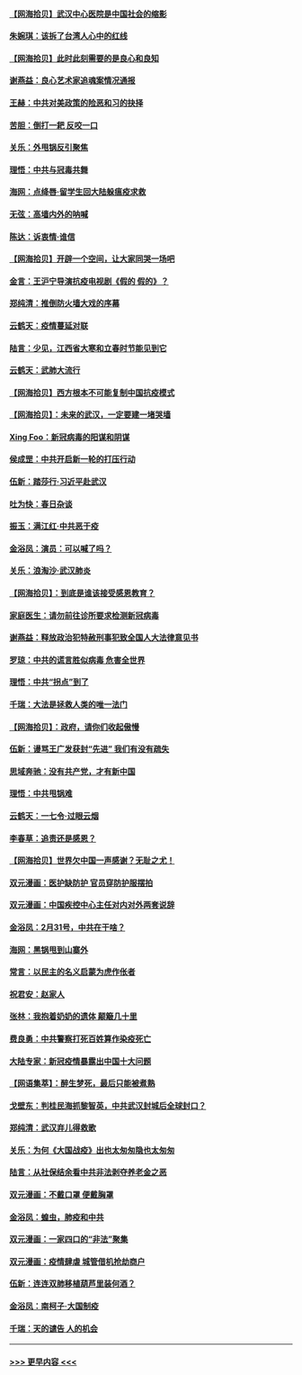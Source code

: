 #### [【网海拾贝】武汉中心医院是中国社会的缩影](../pages/nsc993/n11946574.md?t=03180002) 
#### [朱婉琪：该拆了台湾人心中的红线](../pages/nsc993/n11946959.md?t=03180002) 
#### [【网海拾贝】此时此刻需要的是良心和良知](../pages/nsc993/n11945471.md?t=03180002) 
#### [谢燕益：良心艺术家追魂案情况通报](../pages/nsc993/n11945327.md?t=03180002) 
#### [王赫：中共对美政策的险恶和习的抉择](../pages/nsc993/n11944942.md?t=03180002) 
#### [苦胆：倒打一耙 反咬一口](../pages/nsc993/n11944542.md?t=03180002) 
#### [关乐：外甩锅反引聚焦](../pages/nsc993/n11944211.md?t=03180002) 
#### [理悟：中共与冠毒共舞](../pages/nsc993/n11944197.md?t=03180002) 
#### [海网：点绛唇‧留学生回大陆躲瘟疫求救](../pages/nsc993/n11944043.md?t=03180002) 
#### [无弦：高墙内外的呐喊](../pages/nsc993/n11943684.md?t=03180002) 
#### [陈达：诉衷情·谁信](../pages/nsc993/n11942899.md?t=03180002) 
#### [【网海拾贝】开辟一个空间，让大家同哭一场吧](../pages/nsc993/n11942165.md?t=03180002) 
#### [金言：王沪宁导演抗疫电视剧《假的 假的》？](../pages/nsc993/n11941510.md?t=03180002) 
#### [郑纯清：推倒防火墙大戏的序幕](../pages/nsc993/n11940838.md?t=03180002) 
#### [云鹤天：疫情蔓延对联](../pages/nsc993/n11940579.md?t=03180002) 
#### [陆言：少见，江西省大寒和立春时节能见到它](../pages/nsc993/n11939983.md?t=03180002) 
#### [云鹤天：武肺大流行](../pages/nsc993/n11939902.md?t=03180002) 
#### [【网海拾贝】西方根本不可能复制中国抗疫模式](../pages/nsc993/n11939725.md?t=03180002) 
#### [【网海拾贝】：未来的武汉，一定要建一堵哭墙](../pages/nsc993/n11938684.md?t=03180002) 
#### [Xing Foo：新冠病毒的阳谋和阴谋](../pages/nsc993/n11936086.md?t=03180002) 
#### [侯成罡：中共开启新一轮的打压行动](../pages/nsc993/n11935730.md?t=03180002) 
#### [伍新：踏莎行‧习近平赴武汉](../pages/nsc993/n11935157.md?t=03180002) 
#### [吐为快：春日杂谈](../pages/nsc993/n11934776.md?t=03180002) 
#### [振玉：满江红‧中共恶于疫](../pages/nsc993/n11934647.md?t=03180002) 
#### [金浴凤：演员：可以喊了吗？](../pages/nsc993/n11934602.md?t=03180002) 
#### [关乐：浪淘沙·武汉肺炎](../pages/nsc993/n11931792.md?t=03180002) 
#### [【网海拾贝】：到底是谁该接受感恩教育？](../pages/nsc993/n11931552.md?t=03180002) 
#### [家庭医生：请勿前往诊所要求检测新冠病毒](../pages/nsc993/n11929190.md?t=03180002) 
#### [谢燕益：释放政治犯特赦刑事犯致全国人大法律意见书](../pages/nsc993/n11928978.md?t=03180002) 
#### [罗琼：中共的谎言胜似病毒 危害全世界](../pages/nsc993/n11922636.md?t=03180002) 
#### [理悟：中共“拐点”到了](../pages/nsc993/n11928496.md?t=03180002) 
#### [千瑞：大法是拯救人类的唯一法门](../pages/nsc993/n11927637.md?t=03180002) 
#### [【网海拾贝】：政府，请你们收起傲慢](../pages/nsc993/n11926932.md?t=03180002) 
#### [伍新：谩骂王广发获封“先进” 我们有没有疏失](../pages/nsc993/n11926101.md?t=03180002) 
#### [思域奔驰：没有共产党，才有新中国](../pages/nsc993/n11926058.md?t=03180002) 
#### [理悟：中共甩锅难](../pages/nsc993/n11925355.md?t=03180002) 
#### [云鹤天：一七令·过眼云烟](../pages/nsc993/n11925284.md?t=03180002) 
#### [李春草：追责还是感恩？](../pages/nsc993/n11925274.md?t=03180002) 
#### [【网海拾贝】世界欠中国一声感谢？无耻之尤！](../pages/nsc993/n11925239.md?t=03180002) 
#### [双元漫画：医护缺防护 官员穿防护服摆拍](../pages/nsc993/n11923899.md?t=03180002) 
#### [双元漫画：中国疾控中心主任对内对外两套说辞](../pages/nsc993/n11921994.md?t=03180002) 
#### [金浴凤：2月31号，中共在干啥？](../pages/nsc993/n11922706.md?t=03180002) 
#### [海网：黑锅甩到山寨外](../pages/nsc993/n11922688.md?t=03180002) 
#### [常言：以民主的名义启蒙为虎作伥者](../pages/nsc993/n11922217.md?t=03180002) 
#### [祝君安：赵家人](../pages/nsc993/n11922209.md?t=03180002) 
#### [张林：我抱着奶奶的遗体 颠簸几十里](../pages/nsc993/n11920945.md?t=03180002) 
#### [费良勇：中共警察打死百姓算作染疫死亡](../pages/nsc993/n11919264.md?t=03180002) 
#### [大陆专家：新冠疫情暴露出中国十大问题](../pages/nsc993/n11919187.md?t=03180002) 
#### [【网语集萃】：醉生梦死，最后只能被煮熟](../pages/nsc993/n11918994.md?t=03180002) 
#### [戈壁东：判桂民海抓黎智英，中共武汉封城后全球封口？](../pages/nsc993/n11917982.md?t=03180002) 
#### [郑纯清：武汉弃儿得救歌](../pages/nsc993/n11917881.md?t=03180002) 
#### [关乐：为何《大国战疫》出也太匆匆隐也太匆匆](../pages/nsc993/n11917792.md?t=03180002) 
#### [陆言：从社保结余看中共非法剥夺养老金之恶](../pages/nsc993/n11917084.md?t=03180002) 
#### [双元漫画：不戴口罩 便戴胸罩](../pages/nsc993/n11916447.md?t=03180002) 
#### [金浴凤：蝗虫，肺疫和中共](../pages/nsc993/n11916904.md?t=03180002) 
#### [双元漫画：一家四口的“非法”聚集](../pages/nsc993/n11916378.md?t=03180002) 
#### [双元漫画：疫情肆虐 城管借机抢劫商户](../pages/nsc993/n11916310.md?t=03180002) 
#### [伍新：连连双肺移植葫芦里装何酒？](../pages/nsc993/n11913667.md?t=03180002) 
#### [金浴凤：南柯子·大国制疫](../pages/nsc993/n11913657.md?t=03180002) 
#### [千瑞：天的谴告  人的机会](../pages/nsc993/n11913309.md?t=03180002) 

----
#### [ >>> 更早内容 <<< ](../indexes/nsc993-earlier.md)
